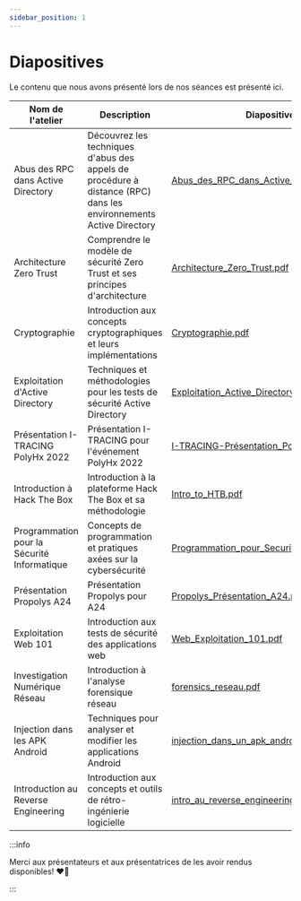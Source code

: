 ```yaml
---
sidebar_position: 1
---
```


# Diapositives

Le contenu que nous avons présenté lors de nos séances est présenté ici. 

| Nom de l'atelier | Description | Diapositives |
|-----------------|-------------|--------------|
| Abus des RPC dans Active Directory | Découvrez les techniques d'abus des appels de procédure à distance (RPC) dans les environnements Active Directory | [Abus_des_RPC_dans_Active_Directory.pdf](https://github.com/polycyber/workshops/blob/main/Abus_des_RPC_dans_Active_Directory.pdf) |
| Architecture Zero Trust | Comprendre le modèle de sécurité Zero Trust et ses principes d'architecture | [Architecture_Zero_Trust.pdf](https://github.com/polycyber/workshops/blob/main/Architecture_Zero_Trust.pdf) |
| Cryptographie | Introduction aux concepts cryptographiques et leurs implémentations | [Cryptographie.pdf](https://github.com/polycyber/workshops/blob/main/Cryptographie.pdf) |
| Exploitation d'Active Directory | Techniques et méthodologies pour les tests de sécurité Active Directory | [Exploitation_Active_Directory.pdf](https://github.com/polycyber/workshops/blob/main/Exploitation_Active_Directory.pdf) |
| Présentation I-TRACING PolyHx 2022 | Présentation I-TRACING pour l'événement PolyHx 2022 | [I-TRACING-Présentation_Polyhx_2022.pptx](https://github.com/polycyber/workshops/blob/main/I-TRACING-Présentation_Polyhx_2022.pptx) |
| Introduction à Hack The Box | Introduction à la plateforme Hack The Box et sa méthodologie | [Intro_to_HTB.pdf](https://github.com/polycyber/workshops/blob/main/Intro_to_HTB.pdf) |
| Programmation pour la Sécurité Informatique | Concepts de programmation et pratiques axées sur la cybersécurité | [Programmation_pour_Securite_Informatique.pdf](https://github.com/polycyber/workshops/blob/main/Programmation_pour_Securite_Informatique.pdf) |
| Présentation Propolys A24 | Présentation Propolys pour A24 | [Propolys_Présentation_A24.pdf](https://github.com/polycyber/workshops/blob/main/Propolys_Présentation_A24.pdf) |
| Exploitation Web 101 | Introduction aux tests de sécurité des applications web | [Web_Exploitation_101.pdf](https://github.com/polycyber/workshops/blob/main/Web_Exploitation_101.pdf) |
| Investigation Numérique Réseau | Introduction à l'analyse forensique réseau | [forensics_reseau.pdf](https://github.com/polycyber/workshops/blob/main/forensics_reseau.pdf) |
| Injection dans les APK Android | Techniques pour analyser et modifier les applications Android | [injection_dans_un_apk_android.pdf](https://github.com/polycyber/workshops/blob/main/injection_dans_un_apk_android.pdf) |
| Introduction au Reverse Engineering | Introduction aux concepts et outils de rétro-ingénierie logicielle | [intro_au_reverse_engineering.pdf](https://github.com/polycyber/workshops/blob/main/intro_au_reverse_engineering.pdf) |

:::info

Merci aux présentateurs et aux présentatrices de les avoir rendus disponibles! ❤️‍🔥

:::